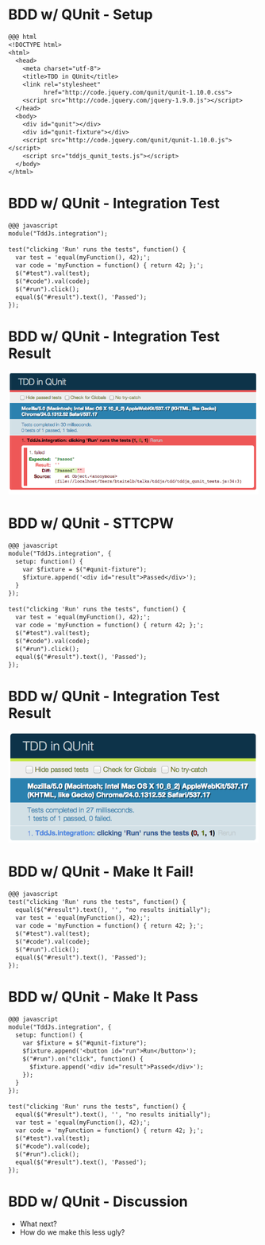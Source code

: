 <!SLIDE subsection code smaller small-hrefs>
# BDD w/ QUnit - Setup

    @@@ html
    <!DOCTYPE html>
    <html>
      <head>
        <meta charset="utf-8">
        <title>TDD in QUnit</title>
        <link rel="stylesheet" 
              href="http://code.jquery.com/qunit/qunit-1.10.0.css">
        <script src="http://code.jquery.com/jquery-1.9.0.js"></script>
      </head>
      <body>
        <div id="qunit"></div>
        <div id="qunit-fixture"></div>
        <script src="http://code.jquery.com/qunit/qunit-1.10.0.js"></script>
        <script src="tddjs_qunit_tests.js"></script>
      </body>
    </html>

<!SLIDE subsection code smaller>
# BDD w/ QUnit - Integration Test

    @@@ javascript
    module("TddJs.integration");

    test("clicking 'Run' runs the tests", function() {
      var test = 'equal(myFunction(), 42);';
      var code = 'myFunction = function() { return 42; };';
      $("#test").val(test);
      $("#code").val(code);
      $("#run").click();
      equal($("#result").text(), 'Passed');
    });

<!SLIDE subsection>
# BDD w/ QUnit - Integration Test Result
![Integration Test Failure (no DOM)](../img/bdd_qunit_01failure.png)

<!SLIDE subsection code smaller>
# BDD w/ QUnit - STTCPW

    @@@ javascript
    module("TddJs.integration", {
      setup: function() {
        var $fixture = $("#qunit-fixture");
        $fixture.append('<div id="result">Passed</div>');
      }
    });

    test("clicking 'Run' runs the tests", function() {
      var test = 'equal(myFunction(), 42);';
      var code = 'myFunction = function() { return 42; };';
      $("#test").val(test);
      $("#code").val(code);
      $("#run").click();
      equal($("#result").text(), 'Passed');
    });

<!SLIDE subsection>
# BDD w/ QUnit - Integration Test Result
![Integration Test Passing (STTCPW)](../img/bdd_qunit_02sttcpw.png)

<!SLIDE subsection code smaller red>
# BDD w/ QUnit - Make It Fail!

    @@@ javascript
    test("clicking 'Run' runs the tests", function() {
      equal($("#result").text(), '', "no results initially");
      var test = 'equal(myFunction(), 42);';
      var code = 'myFunction = function() { return 42; };';
      $("#test").val(test);
      $("#code").val(code);
      $("#run").click();
      equal($("#result").text(), 'Passed');
    });

<!SLIDE subsection code smaller>
# BDD w/ QUnit - Make It Pass

    @@@ javascript
    module("TddJs.integration", {
      setup: function() {
        var $fixture = $("#qunit-fixture");
        $fixture.append('<button id="run">Run</button>');
        $("#run").on("click", function() {
          $fixture.append('<div id="result">Passed</div>');
        });
      }
    });

    test("clicking 'Run' runs the tests", function() {
      equal($("#result").text(), '', "no results initially");
      var test = 'equal(myFunction(), 42);';
      var code = 'myFunction = function() { return 42; };';
      $("#test").val(test);
      $("#code").val(code);
      $("#run").click();
      equal($("#result").text(), 'Passed');
    });

<!SLIDE subsection bullets incremental>
# BDD w/ QUnit - Discussion

  * What next?
  * How do we make this less ugly?



